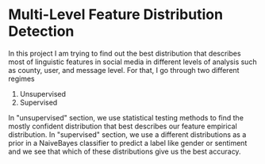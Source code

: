 # Multi-Level Feature Distribution Detection

In this project I am trying to find out the best distribution that describes most of linguistic features in social media in different levels of analysis such as county, user, and message level.
For that, I go through two different regimes

1. Unsupervised
2. Supervised

In "unsupervised" section, we use statistical testing methods to find the mostly confident distribution that best describes our feature empirical distribution.
In "supervised" section, we use a different distributions as a prior in a NaiveBayes classifier to predict a label like gender or sentiment and we see that which of these distributions give us the best accuracy.
